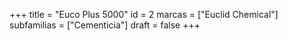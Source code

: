 +++
title = "Euco Plus 5000"
id = 2
marcas = ["Euclid Chemical"]
subfamilias = ["Cementicia"]
draft = false
+++

<!--more-->